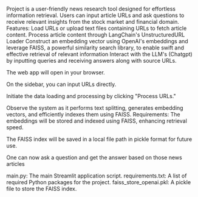 Project is a user-friendly news research tool designed for effortless information retrieval. Users can input article URLs and ask questions to receive relevant insights from the stock market and financial domain.
Features:
Load URLs or upload text files containing URLs to fetch article content.
Process article content through LangChain's UnstructuredURL Loader
Construct an embedding vector using OpenAI's embeddings and leverage FAISS, a powerful similarity search library, to enable swift and effective retrieval of relevant information
Interact with the LLM's (Chatgpt) by inputting queries and receiving answers along with source URLs.

The web app will open in your browser.

On the sidebar, you can input URLs directly.

Initiate the data loading and processing by clicking "Process URLs."

Observe the system as it performs text splitting, generates embedding vectors, and efficiently indexes them using FAISS.
Requirements:
The embeddings will be stored and indexed using FAISS, enhancing retrieval speed.

The FAISS index will be saved in a local file path in pickle format for future use.

One can now ask a question and get the answer based on those news articles

main.py: The main Streamlit application script.
requirements.txt: A list of required Python packages for the project.
faiss_store_openai.pkl: A pickle file to store the FAISS index.
